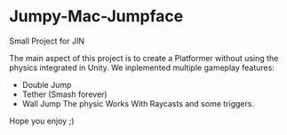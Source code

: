 # Jumpy-Mac-Jumpface
Small Project for JIN

The main aspect of this project is to create a Platformer without using the physics integrated in Unity.
We inplemented multiple gameplay features:
  - Double Jump
  - Tether (Smash forever)
  - Wall Jump
The physic Works With Raycasts and some triggers. 


Hope you enjoy ;)
